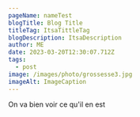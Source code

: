```yaml
---
pageName: nameTest
blogTitle: Blog Title
titleTag: ItsaTittleTag
blogDescription: ItsaDescription
author: ME
date: 2023-03-20T12:30:07.712Z
tags:
  - post
image: /images/photo/grossesse3.jpg
imageAlt: ImageCaption
---
```

O﻿n va bien voir ce qu'il en est